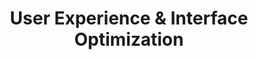 ---
# src/content/portfolio/ux-ui-optimization.md
title: "User Experience & Interface Optimization"
description: "Creating intuitive, efficient user interfaces that balance aesthetic design with functional requirements for optimal user experiences"
keywords: "UX Design, UI Optimization, User Experience, Interface Design, Web Applications, User-Centered Design, Usability, Anthony Trivisano"
client: "Multiple Organizations"
timeline: "2014-Present"
role: "Various Technical Positions"
technologies: ["UI/UX Design", "Responsive Design", "Usability Testing", "Information Architecture", "Interaction Design", "HTML/CSS", "JavaScript"]
category: "User Experience"
summary: "Designed and optimized user interfaces that balanced aesthetic appeal with functional efficiency, creating intuitive experiences that improved user satisfaction, reduced learning curves, and supported business objectives."
featuredImage: "/images/portfolio/ux-optimization.jpg"

# Challenge section
challengeIntroduction: "Organizations faced challenges with complex web applications that were difficult to navigate, inconsistent user interfaces across products, and high learning curves that impacted user adoption and satisfaction."
challenges: [
  "Complex functionality requiring intuitive interfaces for users with varying technical expertise",
  "Inconsistent user experiences across different applications and platforms",
  "Balancing visual design preferences with usability best practices",
  "Supporting efficient workflows while accommodating different user types and needs",
  "Ensuring responsive design that worked across desktop, tablet, and mobile devices",
  "Measuring and improving user satisfaction and task completion efficiency"
]

# Solution section
solutionIntroduction: "I implemented user-centered design approaches that balanced visual appeal with functional efficiency, creating intuitive interfaces that improved user satisfaction and supported business objectives."
solution: [
  {
    title: "User Research & Persona Development",
    description: "Conducted user research through interviews, surveys, and usage analysis to understand user needs, preferences, and pain points. Created user personas that represented key user segments and guided design decisions throughout the process."
  },
  {
    title: "Information Architecture Optimization",
    description: "Redesigned information architectures to create logical content hierarchies and intuitive navigation systems. Applied card sorting and tree testing techniques to validate organization structures and terminology."
  },
  {
    title: "Interface Design System",
    description: "Developed consistent interface design systems with standardized components, interaction patterns, and visual styles. These systems ensured coherent experiences across applications while accelerating development through reusable elements."
  },
  {
    title: "Usability Testing & Iteration",
    description: "Implemented regular usability testing to evaluate interface effectiveness with real users. Used findings to iteratively improve designs, addressing pain points and optimizing workflows for greater efficiency."
  }
]

# Development Process
process: [
  {
    title: "Discovery & Research",
    description: "Conducted comprehensive research including user interviews, competitive analysis, and existing product evaluation. Gathered insights about user needs, pain points, and opportunities for improvement."
  },
  {
    title: "Wireframing & Prototyping",
    description: "Created low-fidelity wireframes to explore layout options and interaction models. Developed interactive prototypes to test key workflows and gather early feedback before full implementation."
  },
  {
    title: "Visual Design Development",
    description: "Evolved wireframes into comprehensive visual designs that balanced brand requirements, aesthetic appeal, and usability principles. Created style guides and component libraries to ensure consistent implementation."
  },
  {
    title: "Implementation Support",
    description: "Collaborated closely with development teams during implementation to ensure design intent was preserved. Reviewed implementations and provided guidance on visual details, interaction behaviors, and responsive adaptations."
  },
  {
    title: "User Testing & Refinement",
    description: "Conducted usability testing with representative users to identify improvement opportunities. Gathered metrics on task completion, error rates, and satisfaction scores to guide iterative refinements."
  }
]

# Results metrics
metrics: [
  {
    value: "45%",
    label: "Reduction in support requests"
  },
  {
    value: "30%",
    label: "Improvement in task completion rates"
  },
  {
    value: "85%",
    label: "User satisfaction score"
  }
]

# Technical highlights
technical: [
  {
    title: "Component-Based Design System",
    description: "Developed modular design systems with reusable components that maintained consistency while accommodating varied contexts. Created comprehensive documentation that ensured proper implementation across products and features."
  },
  {
    title: "Progressive Enhancement Strategy",
    description: "Implemented progressive enhancement approaches that provided solid baseline experiences and added advanced features based on browser capabilities. This strategy ensured accessibility across devices while maximizing capabilities on modern platforms."
  },
  {
    title: "Interaction Pattern Library",
    description: "Created a comprehensive library of interaction patterns for common tasks and workflows. These standardized patterns reduced learning curves for users, increased development efficiency, and ensured consistent behaviors across applications."
  },
  {
    title: "Accessibility Implementation",
    description: "Integrated accessibility best practices throughout the design process to ensure usability for all users. Implemented proper semantic markup, keyboard navigation, screen reader support, and appropriate contrast ratios to meet WCAG guidelines."
  }
]
---